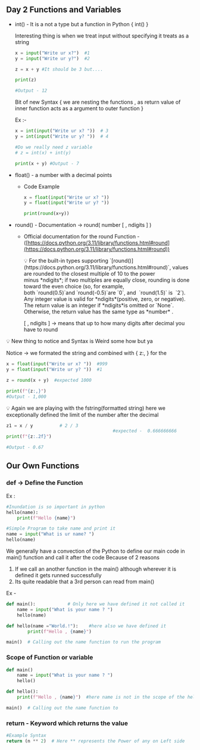 ## Day 2 Functions and Variables

- int() - It is a not a type but a function in Python { int() }
    
    Interesting thing is when we treat input without specifying it treats as a string  
    
    ```python
    x = input("Write ur x?")  #1
    y = input("Write ur y?")  #2
    
    z = x + y #It should be 3 but....
    
    print(z)
    
    #Output - 12
    ```
    
    Bit of new Syntax { we are nesting the functions ,  as return value of inner function acts as a argument to outer function } 
    
    Ex :-
    
    ```python
    x = int(input("Write ur x? "))  # 3
    y = int(input("Write ur y? "))  # 4
    
    #Do we really need z variable 
    # z = int(x) + int(y)
    
    print(x + y) #Output - 7
    ```
    
- float()  - a number with a decimal points
    - Code Example
        
        ```python
        x = float(input("Write ur x? "))  
        y = float(input("Write ur y? "))
        
        print(round(x+y))
        ```
        
- round() - Documentation → round( number [ , ndigits ] )
    - Official documentation for the round Function -([https://docs.python.org/3.11/library/functions.html#round](https://docs.python.org/3.11/library/functions.html#round))
        
        <aside>
        💡 For the built-in types supporting `[round()](https://docs.python.org/3.11/library/functions.html#round)`, values are rounded to the closest multiple of 10 to the power minus *ndigits*; if two multiples are equally close, rounding is done toward the even choice (so, for example, both `round(0.5)`and `round(-0.5)`are `0`, and  `round(1.5)` is  `2`). Any integer value is valid for *ndigits*(positive, zero, or negative). The return value is an integer if *ndigits*is omitted or `None`. Otherwise, the return value has the same type as *number* .
        
        </aside>
        
        [ , ndigits ] → means that up to how many digits after decimal you have to round 
        

<aside>
💡 New thing to notice and Syntax is Weird some how but ya

Notice → we formated the string and combined with { z:, } for the   

```python
x = float(input("Write ur x? "))  #999
y = float(input("Write ur y? "))  #1

z = round(x + y)  #expected 1000

print(f"{z:,}")
#Output - 1,000
```

</aside>

<aside>
💡 Again we are playing with the fstring(formatted string) 
here we exceptionally defined the limit of the number after the decimal

```python
z1 = x / y          # 2 / 3 
										#expected -  0.666666666
print(f"{z:.2f}")   

#Output - 0.67
```

</aside>

## Our Own Functions

### def → Define the Function

Ex : 

```python
#Inundation is so important in python
hello(name):
    print(f"Hello {name}")

#Simple Program to take name and print it 
name = input("What is ur name? ")
hello(name)
```

We generally have a convection of the Python to define our main code in main() function and call it after the code Because of 2 reasons 

1. If we call an another function in the main() although wherever it is defined it gets runned successfully 
2. Its quite readable that a 3rd person can read from main()

Ex - 

```python
def main():            # Only here we have defined it not called it 
    name = input("What is your name ? ")
    hello(name)

def hello(name ="World.!"):    #here also we have defined it 
		print(f"Hello , {name}")  

main()  # Calling out the name function to run the program 
```

### Scope of Function or variable

```python
def main()
    name = input("What is your name ? ")
    hello()

def hello():
    print(f"Hello , {name}")  #here name is not in the scope of the hello function 

main()  # Calling out the name function to
```

### return - Keyword which returns the value

```python
#Example Syntax 
return (n ** 2)  # Here ** represents the Power of any on Left side 
```

